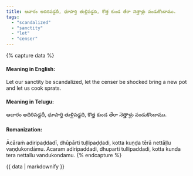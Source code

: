 ```yaml
---
title: ఆచారం అదిరిపడ్దదీ, ధూపార్తి తుళ్లిపడ్డది, కొత్త కుండ తేరా నెత్తాళ్లు వండుకొందాము.
tags:
  - "scandalized"
  - "sanctity"
  - "let"
  - "censer"
---
```


{% capture data %}
#### Meaning in English:
Let our sanctity be scandalized, let the censer be shocked bring a new pot and let us cook sprats.

#### Meaning in Telugu:
ఆచారం అదిరిపడ్దదీ, ధూపార్తి తుళ్లిపడ్డది, కొత్త కుండ తేరా నెత్తాళ్లు వండుకొందాము.

#### Romanization:
Ācāraṁ adiripaḍdadī, dhūpārti tuḷlipaḍḍadi, kotta kuṇḍa tērā nettāḷlu vaṇḍukondāmu.
Acaram adiripaddadi, dhuparti tullipaddadi, kotta kunda tera nettallu vandukondamu.
{% endcapture %}

{{ data | markdownify }}

